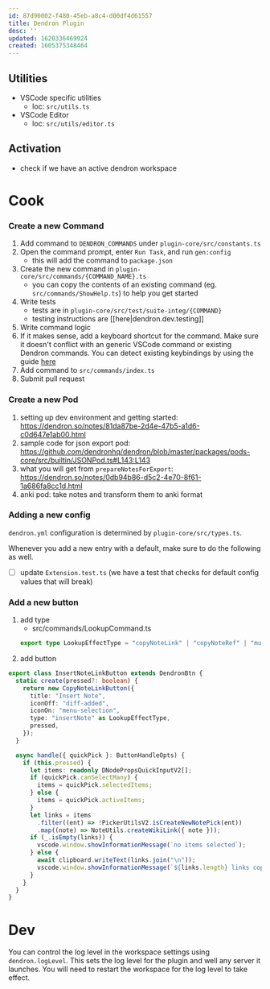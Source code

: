 ```yaml
---
id: 87d90002-f480-45eb-a8c4-d00df4d61557
title: Dendron Plugin
desc: ''
updated: 1620336469924
created: 1605375348464
---
```


## Utilities
- VSCode specific utilities
  - loc: `src/utils.ts`
- VSCode Editor
  - loc: `src/utils/editor.ts`

## Activation

- check if we have an active dendron workspace

# Cook

### Create a new Command

1. Add command to `DENDRON_COMMANDS` under `plugin-core/src/constants.ts`
2. Open the command prompt, enter `Run Task`, and run `gen:config`
   - this will add the command to `package.json`
3. Create the new command in `plugin-core/src/commands/{COMMAND_NAME}.ts`
   - you can copy the contents of an existing command (eg. `src/commands/ShowHelp.ts`) to help you get started
4. Write tests
   - tests are in `plugin-core/src/test/suite-integ/{COMMAND}`
   - testing instructions are [[here|dendron.dev.testing]]
5. Write command logic
6. If it makes sense, add a keyboard shortcut for the command. Make sure it doesn't conflict with an generic VSCode command or existing Dendron commands. You can detect existing keybindings by using the guide [here](https://code.visualstudio.com/docs/getstarted/keybindings#_detecting-keybinding-conflicts)
7. Add command to `src/commands/index.ts`
8. Submit pull request

### Create a new Pod

1. setting up dev environment and getting started: https://dendron.so/notes/81da87be-2d4e-47b5-a1d6-c0d647e1ab00.html
1. sample code for json export pod: https://github.com/dendronhq/dendron/blob/master/packages/pods-core/src/builtin/JSONPod.ts#L143:L143
1. what you will get from `prepareNotesForExport`: https://dendron.so/notes/0db94b86-d5c2-4e70-8f61-1a686fa8cc1d.html
1. anki pod: take notes and transform them to anki format

### Adding a new config

`dendron.yml` configuration is determined by `plugin-core/src/types.ts`.

Whenever you add a new entry with a default, make sure to do the following as well.
- [ ] update `Extension.test.ts` (we have a test that checks for default config values that will break)

### Add a new button

1. add type
    - src/commands/LookupCommand.ts
    ```ts
    export type LookupEffectType = "copyNoteLink" | "copyNoteRef" | "multiSelect" | "insertNote";
    ```
1. add button
```ts
export class InsertNoteLinkButton extends DendronBtn {
  static create(pressed?: boolean) {
    return new CopyNoteLinkButton({
      title: "Insert Note",
      iconOff: "diff-added",
      iconOn: "menu-selection",
      type: "insertNote" as LookupEffectType,
      pressed,
    });
  }

  async handle({ quickPick }: ButtonHandleOpts) {
    if (this.pressed) {
      let items: readonly DNodePropsQuickInputV2[];
      if (quickPick.canSelectMany) {
        items = quickPick.selectedItems;
      } else {
        items = quickPick.activeItems;
      }
      let links = items
        .filter((ent) => !PickerUtilsV2.isCreateNewNotePick(ent))
        .map((note) => NoteUtils.createWikiLink({ note }));
      if (_.isEmpty(links)) {
        vscode.window.showInformationMessage(`no items selected`);
      } else {
        await clipboard.writeText(links.join("\n"));
        vscode.window.showInformationMessage(`${links.length} links copied`);
      }
    }
  }
}
```

# Dev

You can control the log level in the workspace settings using `dendron.logLevel`. This sets the log level for the plugin and well any server it launches. You will need to restart the workspace for the log level to take effect. 

